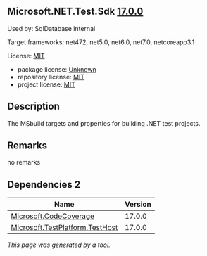 Microsoft.NET.Test.Sdk [17.0.0](https://www.nuget.org/packages/Microsoft.NET.Test.Sdk/17.0.0)
--------------------

Used by: SqlDatabase internal

Target frameworks: net472, net5.0, net6.0, net7.0, netcoreapp3.1

License: [MIT](../../../../licenses/mit) 

- package license: [Unknown]() 
- repository license: [MIT](https://github.com/microsoft/vstest) 
- project license: [MIT](https://github.com/microsoft/vstest/) 

Description
-----------
The MSbuild targets and properties for building .NET test projects.

Remarks
-----------
no remarks


Dependencies 2
-----------

|Name|Version|
|----------|:----|
|[Microsoft.CodeCoverage](../../../../packages/nuget.org/microsoft.codecoverage/17.0.0)|17.0.0|
|[Microsoft.TestPlatform.TestHost](../../../../packages/nuget.org/microsoft.testplatform.testhost/17.0.0)|17.0.0|

*This page was generated by a tool.*